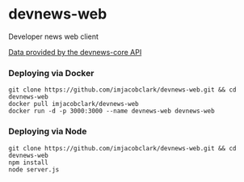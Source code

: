 # devnews-web
Developer news web client

[Data provided by the devnews-core API](http://github.com/imjacobclark/devnews-core)

### Deploying via Docker
```
git clone https://github.com/imjacobclark/devnews-web.git && cd devnews-web
docker pull imjacobclark/devnews-web
docker run -d -p 3000:3000 --name devnews-web devnews-web
```

### Deploying via Node
```
git clone https://github.com/imjacobclark/devnews-web.git && cd devnews-web
npm install
node server.js
```
